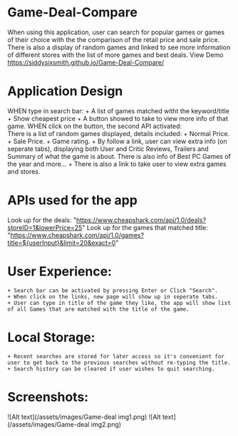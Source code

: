 # Game-Deal-Compare

When using this application, user can search for popular games or games of their choice with the the comparison of the retail price and sale price. There is also a display of random games and linked to see more information of different stores with the list of more games and best deals.
View Demo
https://siddysixsmith.github.io/Game-Deal-Compare/

# Application Design
WHEN type in search bar:
    + A list of games matched witht the keyword/title
    + Show cheapest price
    + A button showed to take to view more info of that game.
WHEN click on the button, the second API activated:     
There is a list of random games displayed, details included:
    + Normal Price.
    + Sale Price.
    + Game rating.
    + By follow a link, user can view extra info (on seperate tabs), displaying both User and Critic Reviews, Trailers and Summary of what the game is about. There is also info of Best PC Games of the year and more...
    + There is also a link to take user to view extra games and stores. 

# APIs used for the app
Look up for the deals: "https://www.cheapshark.com/api/1.0/deals?storeID=1&lowerPrice=25"
Look up for the games that matched title: "https://www.cheapshark.com/api/1.0/games?title=${userInput}&limit=20&exact=0"

# User Experience:
    + Search bar can be activated by pressing Enter or Click "Search".
    + When click on the links, new page will show up in seperate tabs.
    + User can type in title of the game they like, the app will show list of all Games that are matched with the title of the game.

# Local Storage:
    + Recent searches are stored for later access so it's convenient for user to get back to the previous searches without re-typing the title.
    + Search history can be cleared if user wishes to quit searching.

# Screenshots: 
![Alt text](/assets/images/Game-deal img1.png)
![Alt text](/assets/images/Game-deal img2.png)
